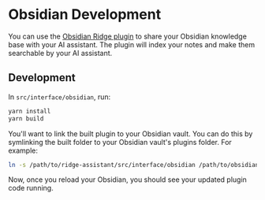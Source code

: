 # Obsidian Development

You can use the [Obsidian Ridge plugin](https://obsidian.md/plugins?id=ridge) to share your Obsidian knowledge base with your AI assistant. The plugin will index your notes and make them searchable by your AI assistant.

## Development

In `src/interface/obsidian`, run:

```bash
yarn install
yarn build
```

You'll want to link the built plugin to your Obsidian vault. You can do this by symlinking the built folder to your Obsidian vault's plugins folder. For example:

```bash
ln -s /path/to/ridge-assistant/src/interface/obsidian /path/to/obsidian-vault/.obsidian/plugins/obsidian-assistant
```

Now, once you reload your Obsidian, you should see your updated plugin code running.
